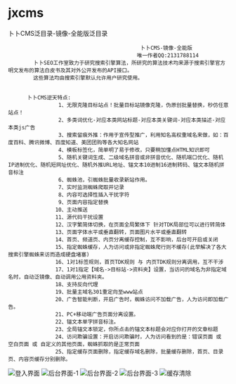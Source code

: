 # jxcms
 卜卜CMS泛目录-镜像-全能版泛目录

                                              卜卜CMS-镜像-全能版
                                             唯一作者QQ:2131788114
            卜卜SEO工作室致力于研究搜索引擎算法，所研究的算法技术均来源于搜索引擎官方明文发布的算法白皮书及其对外公开发布的API接口。
            这些算法均由搜索引擎默认允许用户研究使用。


          卜卜CMS逆天特点:
                    1、无限克隆目标站点！批量目标站镜像克隆，伪原创批量替换，秒仿任意站点！
                    2、多类词优化-对应本类网站标题-对应本类关键词-对应本类描述-对应本类js广告
                    3、搜索留痕外推：作用于宣传型推广，利用知名高权重域名来做，如：百度百科、腾讯微博、百度知道、美团团购等各大知名网站
                    4、模板标签化，简单明了易于修改，只要稍加懂点HTML知识即可
                    5、随机关键词生成、二级域名拼音或非拼音优化、随机端口优化、随机IP进制优化、随机短网址优化、随机外推URL地址、锚文本10进制16进制转码、锚文本随机拼音标注
                    6、蜘蛛池，引蜘蛛批量收录新站作用。
                    7、实时监测蜘蛛爬取并记录 
                    8、内容可选择性插入干扰字符
                    9、页面内容指定替换
                   10、主动推送
                   11、源代码干扰设置
                   12、汉字繁简体切换，在页面全局繁体下 针对TDK局部位可以进行转简体
                   13、页面字体水平或垂直翻转，页面图片水平或垂直翻转
                   14、首页、频道页、内页分离缓存控制，互不影响，后台可开启或关闭
                   15、指定蜘蛛缓存，人为访问或非指定蜘蛛爬行则不缓存(此举解决了各大搜索引擎蜘蛛来访而造成硬盘堵塞)
                   16、1对1标签规则，首页TDK规则 与 内页TDK规则分离调用，互不干涉
                   17、1对1指定【域名->目标站->资料夹】设置，当访问的域名为非指定域名时，自动泛镜像、自动调用公用资料夹。
                   18、支持反向代理
                   19、批量主域名301重定向至www站点
                   20、广告智能判断，开启广告时，蜘蛛访问不加载广告，人为访问即加载广告。
                   21、PC+移动端广告页面分离设置。
                   22、锚文本单字拼音标注。
                   23、全局锚文本锁定，你所点击的锚文本标题会对应你打开的文章标题 
                   24、访问欺骗设置：开启访问欺骗时，人为访问看到的是：错误页面 或 空白页面 或 自定义的其他页面，蜘蛛抓取的是正常页面
                   25、指定缓存页面删除，指定缓存域名删除，批量缓存删除，首页、目录页、内容页缓存分别删除。
![登入界面](https://github.com/luobocms/jxcms/assets/175247970/3ae8b286-9d22-43e8-adee-2ec97911dd40)
![后台界面-1](https://github.com/luobocms/jxcms/assets/175247970/fa513b8f-6749-4541-9ffb-de1906355971)
![后台界面-2](https://github.com/luobocms/jxcms/assets/175247970/8ae7d4a5-1e38-4a5c-8f9b-333aadbb5b24)
![后台界面-3](https://github.com/luobocms/jxcms/assets/175247970/9a628c2d-529d-4a5c-a9cc-13c0b74852a0)
![缓存清除](https://github.com/luobocms/jxcms/assets/175247970/230615ec-5909-4104-abcd-c572834e8af8)






